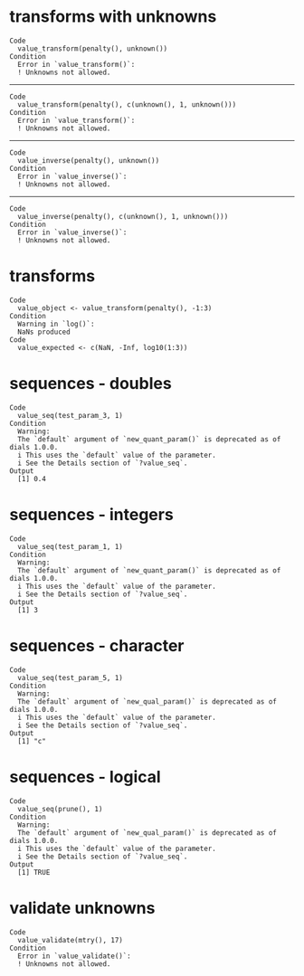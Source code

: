 # transforms with unknowns

    Code
      value_transform(penalty(), unknown())
    Condition
      Error in `value_transform()`:
      ! Unknowns not allowed.

---

    Code
      value_transform(penalty(), c(unknown(), 1, unknown()))
    Condition
      Error in `value_transform()`:
      ! Unknowns not allowed.

---

    Code
      value_inverse(penalty(), unknown())
    Condition
      Error in `value_inverse()`:
      ! Unknowns not allowed.

---

    Code
      value_inverse(penalty(), c(unknown(), 1, unknown()))
    Condition
      Error in `value_inverse()`:
      ! Unknowns not allowed.

# transforms

    Code
      value_object <- value_transform(penalty(), -1:3)
    Condition
      Warning in `log()`:
      NaNs produced
    Code
      value_expected <- c(NaN, -Inf, log10(1:3))

# sequences - doubles

    Code
      value_seq(test_param_3, 1)
    Condition
      Warning:
      The `default` argument of `new_quant_param()` is deprecated as of dials 1.0.0.
      i This uses the `default` value of the parameter.
      i See the Details section of `?value_seq`.
    Output
      [1] 0.4

# sequences - integers

    Code
      value_seq(test_param_1, 1)
    Condition
      Warning:
      The `default` argument of `new_quant_param()` is deprecated as of dials 1.0.0.
      i This uses the `default` value of the parameter.
      i See the Details section of `?value_seq`.
    Output
      [1] 3

# sequences - character

    Code
      value_seq(test_param_5, 1)
    Condition
      Warning:
      The `default` argument of `new_qual_param()` is deprecated as of dials 1.0.0.
      i This uses the `default` value of the parameter.
      i See the Details section of `?value_seq`.
    Output
      [1] "c"

# sequences - logical

    Code
      value_seq(prune(), 1)
    Condition
      Warning:
      The `default` argument of `new_qual_param()` is deprecated as of dials 1.0.0.
      i This uses the `default` value of the parameter.
      i See the Details section of `?value_seq`.
    Output
      [1] TRUE

# validate unknowns

    Code
      value_validate(mtry(), 17)
    Condition
      Error in `value_validate()`:
      ! Unknowns not allowed.

